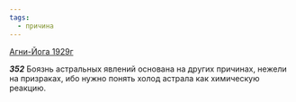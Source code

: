 ```yaml
---
tags:
  - причина
---
```


[Агни-Йога 1929г](/agni/1929)

___352___
Боязнь астральных явлений основана на других причинах, нежели на призраках, ибо нужно понять холод астрала как химическую реакцию.